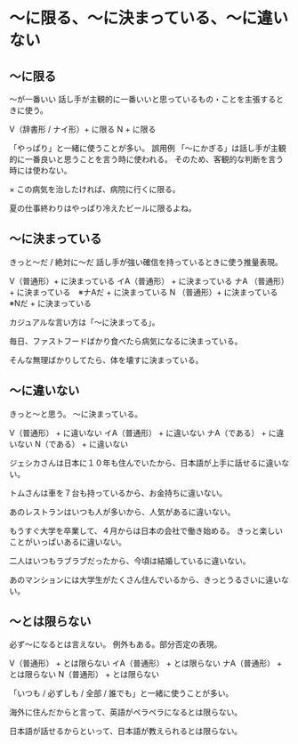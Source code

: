 # 〜に限る、〜に決まっている、〜に違いない


## 〜に限る
～が一番いい 話し手が主観的に一番いいと思っているもの・ことを主張するときに使う。

V（辞書形 / ナイ形）+ に限る N + に限る

「やっぱり」と一緒に使うことが多い。 誤用例  「〜にかぎる」は話し手が主観的に一番良いと思うことを言う時に使われる。
そのため、客観的な判断を言う時には使わない。

× この病気を治したければ、病院に行くに限る。

夏の仕事終わりはやっぱり冷えたビールに限るよね。

## 〜に決まっている
きっと〜だ / 絶対に〜だ 話し手が強い確信を持っているときに使う推量表現。

V（普通形）+ に決まっている イA（普通形） + に決まっている ナA （普通形）+ に決まっている　※ナAだ + に決まっている N （普通形）+ に決まっている　※Nだ + に決まっている

カジュアルな言い方は「〜に決まってる」。

毎日、ファストフードばかり食べたら病気になるに決まっている。

そんな無理ばかりしてたら、体を壊すに決まっている。

## 〜に違いない
きっと〜と思う。
〜に決まっている。

V（普通形） + に違いない イA（普通形） + に違いない ナA（である） + に違いない N（である） + に違いない

ジェシカさんは日本に１０年も住んでいたから、日本語が上手に話せるに違いない。

トムさんは車を７台も持っているから、お金持ちに違いない。

あのレストランはいつも人が多いから、人気があるに違いない。

もうすぐ大学を卒業して、４月からは日本の会社で働き始める。
きっと楽しいことがいっぱいあるに違いない。

二人はいつもラブラブだったから、今頃は結婚しているに違いない。

あのマンションには大学生がたくさん住んでいるから、きっとうるさいに違いない。

## 〜とは限らない
必ず～になるとは言えない。
例外もある。部分否定の表現。

V（普通形） + とは限らない イA（普通形） + とは限らない ナA（普通形） + とは限らない N（普通形） + とは限らない

「いつも / 必ずしも / 全部 / 誰でも」と一緒に使うことが多い。

海外に住んだからと言って、英語がペラペラになるとは限らない。

日本語が話せるからといって、日本語が教えられるとは限らない。

